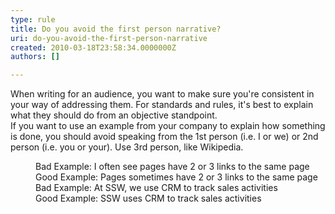 ```yaml
---
type: rule
title: Do you avoid the first person narrative?
uri: do-you-avoid-the-first-person-narrative
created: 2010-03-18T23:58:34.0000000Z
authors: []

---
```




<span class='intro'> ​When writing for an audience, you want to make sure you're consistent in your way&#160;of addressing them. For standards and rules, it's best to explain what they should do from an objective standpoint.<br>
If you want to use an example from your company to explain how something is done, you should avoid speaking from the 1st person (i.e. I or we) or 2nd person (i.e. you or your). Use 3rd person, like Wikipedia.<br> </span>

<dd class="ssw15-rteElement-FigureBad">​​​​​​​Bad Example&#58; I often see pages have 2 or 3 links to the same page<br></dd><dd class="ssw15-rteElement-FigureGood">​Good&#160;Example&#58; Pages sometimes have 2 or 3 links to the same pag​e</dd><dd class="ssw15-rteElement-FigureBad">Bad Example&#58; At SSW, we use CRM to track sales activities&#160;</dd><dd class="ssw15-rteElement-FigureGood">Good&#160;Example&#58; SSW uses CRM to track sales activities</dd><p class="ssw15-rteElement-P"> 
</p>


